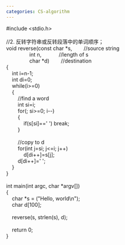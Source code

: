 ```yaml
---
categories: CS-algorithm
---
```

<div>#include &lt;stdio.h&gt;<br /><br />//2. 反转字符串或反转段落中的单词顺序；<br />void reverse(const char *s,&nbsp;&nbsp; &nbsp;&nbsp;&nbsp; &nbsp;//source string<br />&nbsp;&nbsp; &nbsp;&nbsp;&nbsp; &nbsp;&nbsp;&nbsp; &nbsp;&nbsp;&nbsp; &nbsp;int n,&nbsp;&nbsp; &nbsp;&nbsp;&nbsp; &nbsp;&nbsp;&nbsp; &nbsp;//length of s<br />&nbsp;&nbsp; &nbsp;&nbsp;&nbsp; &nbsp;&nbsp;&nbsp; &nbsp;&nbsp;&nbsp; &nbsp;char *d)&nbsp;&nbsp; &nbsp;&nbsp;&nbsp; &nbsp;//destination<br />{<br />&nbsp;&nbsp; &nbsp;int i=n-1;<br />&nbsp;&nbsp; &nbsp;int di=0;<br />&nbsp;&nbsp; &nbsp;while(i&gt;=0)<br />&nbsp;&nbsp; &nbsp;{<br />&nbsp;&nbsp; &nbsp;&nbsp;&nbsp; &nbsp;//find a word<br />&nbsp;&nbsp; &nbsp;&nbsp;&nbsp; &nbsp;int si=i;<br />&nbsp;&nbsp; &nbsp;&nbsp;&nbsp; &nbsp;for(; si&gt;=0; i--)<br />&nbsp;&nbsp; &nbsp;&nbsp;&nbsp; &nbsp;{<br />&nbsp;&nbsp; &nbsp;&nbsp;&nbsp; &nbsp;&nbsp;&nbsp; &nbsp;if(s[si]==' ') break;<br />&nbsp;&nbsp; &nbsp;&nbsp;&nbsp; &nbsp;}<br /><br />&nbsp;&nbsp; &nbsp;&nbsp;&nbsp; &nbsp;//copy to d<br />&nbsp;&nbsp; &nbsp;&nbsp;&nbsp; &nbsp;for(int j=si; j&lt;=i; j++)<br />&nbsp;&nbsp; &nbsp;&nbsp;&nbsp; &nbsp;&nbsp;&nbsp; &nbsp;d[di++]=s[j];<br />&nbsp;&nbsp; &nbsp;&nbsp;&nbsp; &nbsp;d[di++]=' ';<br />&nbsp;&nbsp; &nbsp;}<br />}<br /><br />int main(int argc, char *argv[])<br />{<br />&nbsp;&nbsp; &nbsp;char *s = ("Hello, world\n");<br />&nbsp;&nbsp; &nbsp;char d[100];<br /><br />&nbsp;&nbsp; &nbsp;reverse(s, strlen(s), d);<br /><br />&nbsp;&nbsp; &nbsp;return 0;<br />}<br /></div>